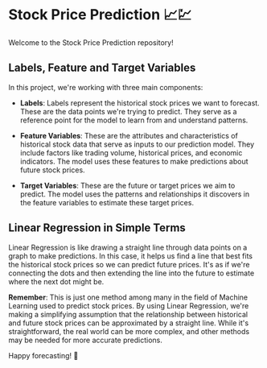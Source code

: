 # Stock Price Prediction 📈💹

Welcome to the Stock Price Prediction repository!

## Labels, Feature and Target Variables

In this project, we're working with three main components:

- **Labels**: Labels represent the historical stock prices we want to forecast. These are the data points we're trying to predict. They serve as a reference point for the model to learn from and understand patterns.

- **Feature Variables**: These are the attributes and characteristics of historical stock data that serve as inputs to our prediction model. They include factors like trading volume, historical prices, and economic indicators. The model uses these features to make predictions about future stock prices.

- **Target Variables**: These are the future or target prices we aim to predict. The model uses the patterns and relationships it discovers in the feature variables to estimate these target prices.

## Linear Regression in Simple Terms

Linear Regression is like drawing a straight line through data points on a graph to make predictions. In this case, it helps us find a line that best fits the historical stock prices so we can predict future prices. It's as if we're connecting the dots and then extending the line into the future to estimate where the next dot might be.

**Remember**: This is just one method among many in the field of Machine Learning used to predict stock prices. By using Linear Regression, we're making a simplifying assumption that the relationship between historical and future stock prices can be approximated by a straight line. While it's straightforward, the real world can be more complex, and other methods may be needed for more accurate predictions.

Happy forecasting! 🚀
